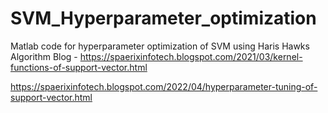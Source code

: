 # SVM_Hyperparameter_optimization
Matlab code for hyperparameter optimization of SVM using Haris Hawks Algorithm
Blog - https://spaerixinfotech.blogspot.com/2021/03/kernel-functions-of-support-vector.html

https://spaerixinfotech.blogspot.com/2022/04/hyperparameter-tuning-of-support-vector.html

